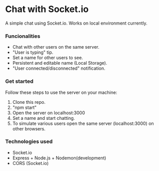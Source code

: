 # Chat with Socket.io

A simple chat using Socket.io. Works on local environment currently. 

### Funcionalities

- Chat with other users on the same server.
- "User is typing" tip.
- Set a name for other users to see.
- Persistent and editable name (Local Storage).
- "User connected/disconnected" notification.

### Get started

Follow these steps to use the server on your machine:
1. Clone this repo.
2. "npm start"
3. Open the server on localhost:3000
4. Set a name and start chatting.
5. To simulate various users open the same server (localhost:3000) on other browsers.

### Technologies used

- Socket.io
- Express + Node.js + Nodemon(development)
- CORS (Socket.io)
